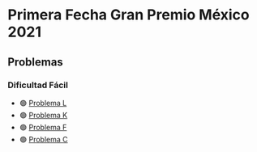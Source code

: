 # Primera Fecha Gran Premio México 2021

## Problemas

### Dificultad Fácil

- 🟢 [Problema L](./L/)
- 🟢 [Problema K](./K/)
- 🟢 [Problema F](./F/)
- 🟢 [Problema C](./C/)